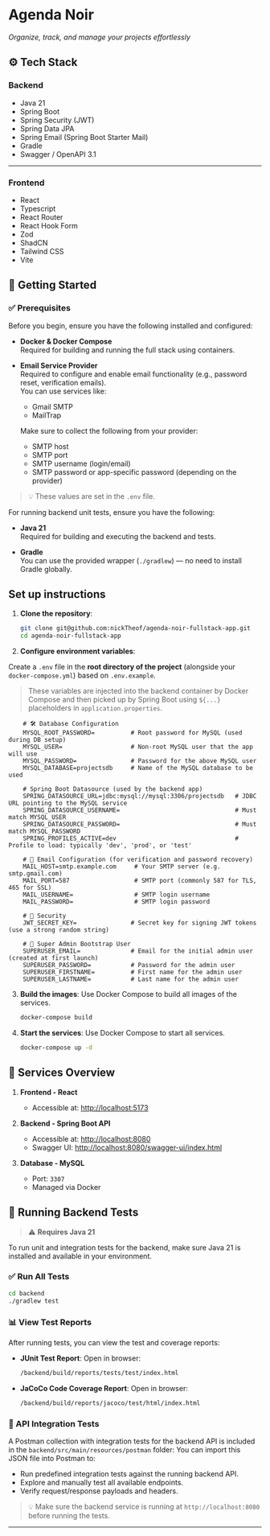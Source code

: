 # Agenda Noir
*Organize, track, and manage your projects effortlessly*
## ⚙️ Tech Stack
### Backend
- Java 21
- Spring Boot
- Spring Security (JWT)
- Spring Data JPA
- Spring Email (Spring Boot Starter Mail)
- Gradle
- Swagger / OpenAPI 3.1
---
### Frontend
- React
- Typescript
- React Router
- React Hook Form
- Zod
- ShadCN
- Tailwind CSS
- Vite

## 🚀 Getting Started

### ✅ Prerequisites

Before you begin, ensure you have the following installed and configured:
- **Docker & Docker Compose**  
  Required for building and running the full stack using containers.

- **Email Service Provider**  
  Required to configure and enable email functionality (e.g., password reset, verification emails).  
  You can use services like:
    - Gmail SMTP
    - MailTrap

  Make sure to collect the following from your provider:
    - SMTP host
    - SMTP port
    - SMTP username (login/email)
    - SMTP password or app-specific password (depending on the provider)

> 💡 These values are set in the `.env` file.

For running backend unit tests, ensure you have the following:
- **Java 21**  
  Required for building and executing the backend and tests.

- **Gradle**  
  You can use the provided wrapper (`./gradlew`) — no need to install Gradle globally.


## Set up instructions

1. **Clone the repository**:
    ```bash
    git clone git@github.com:nickTheof/agenda-noir-fullstack-app.git
    cd agenda-noir-fullstack-app
    ```

2.  **Configure environment variables**:

Create a `.env` file in the **root directory of the project** (alongside your `docker-compose.yml`) based on `.env.example`.

> These variables are injected into the backend container by Docker Compose and then picked up by Spring Boot using `${...}` placeholders in `application.properties`.
   
```env
    # 🛠️ Database Configuration
    MYSQL_ROOT_PASSWORD=          # Root password for MySQL (used during DB setup)
    MYSQL_USER=                   # Non-root MySQL user that the app will use
    MYSQL_PASSWORD=               # Password for the above MySQL user
    MYSQL_DATABASE=projectsdb     # Name of the MySQL database to be used
    
    # Spring Boot Datasource (used by the backend app)
    SPRING_DATASOURCE_URL=jdbc:mysql://mysql:3306/projectsdb   # JDBC URL pointing to the MySQL service
    SPRING_DATASOURCE_USERNAME=                                # Must match MYSQL_USER
    SPRING_DATASOURCE_PASSWORD=                                # Must match MYSQL_PASSWORD
    SPRING_PROFILES_ACTIVE=dev                                 # Profile to load: typically 'dev', 'prod', or 'test'
    
    # 📧 Email Configuration (for verification and password recovery)
    MAIL_HOST=smtp.example.com     # Your SMTP server (e.g. smtp.gmail.com)
    MAIL_PORT=587                  # SMTP port (commonly 587 for TLS, 465 for SSL)
    MAIL_USERNAME=                 # SMTP login username
    MAIL_PASSWORD=                 # SMTP login password
    
    # 🔐 Security
    JWT_SECRET_KEY=               # Secret key for signing JWT tokens (use a strong random string)
    
    # 👤 Super Admin Bootstrap User
    SUPERUSER_EMAIL=              # Email for the initial admin user (created at first launch)
    SUPERUSER_PASSWORD=           # Password for the admin user
    SUPERUSER_FIRSTNAME=          # First name for the admin user
    SUPERUSER_LASTNAME=           # Last name for the admin user
```

3. **Build the images**:
   Use Docker Compose to build all images of the services.
    ```bash
    docker-compose build
    ```

4. **Start the services**:
   Use Docker Compose to start all services.
    ```bash
    docker-compose up -d
    ```

## 🧰 Services Overview

1. **Frontend - React**
    - Accessible at: [http://localhost:5173](http://localhost:5173)

2. **Backend - Spring Boot API**
    - Accessible at: [http://localhost:8080](http://localhost:8080)
    - Swagger UI: [http://localhost:8080/swagger-ui/index.html](http://localhost:8080/swagger-ui/index.html)

3. **Database - MySQL**
    - Port: `3307`
    - Managed via Docker

## 🧪 Running Backend Tests

> ⚠️ **Requires Java 21**

To run unit and integration tests for the backend, make sure Java 21 is installed and available in your environment.

### ✅ Run All Tests

```bash
cd backend
./gradlew test
```

### 📊 View Test Reports
After running tests, you can view the test and coverage reports:
- **JUnit Test Report**:
    Open in browser:
    ```bash
    /backend/build/reports/tests/test/index.html
    ```

- **JaCoCo Code Coverage Report**:
  Open in browser:
    ```bash
    /backend/build/reports/jacoco/test/html/index.html
    ```
  
### 🔗 API Integration Tests

A Postman collection with integration tests for the backend API is included in the `backend/src/main/resources/postman` folder:
You can import this JSON file into Postman to:

- Run predefined integration tests against the running backend API.
- Explore and manually test all available endpoints.
- Verify request/response payloads and headers.

> 💡 Make sure the backend service is running at `http://localhost:8080` before running the tests.

---